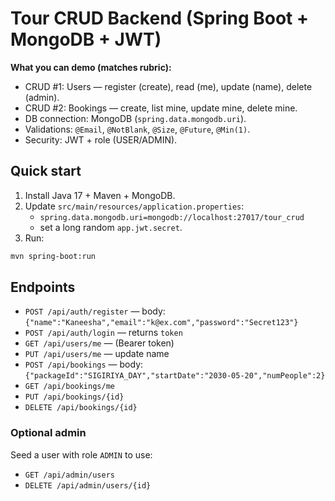 # Tour CRUD Backend (Spring Boot + MongoDB + JWT)

**What you can demo (matches rubric):**
- CRUD #1: Users — register (create), read (me), update (name), delete (admin).
- CRUD #2: Bookings — create, list mine, update mine, delete mine.
- DB connection: MongoDB (`spring.data.mongodb.uri`).
- Validations: `@Email`, `@NotBlank`, `@Size`, `@Future`, `@Min(1)`.
- Security: JWT + role (USER/ADMIN).

## Quick start
1. Install Java 17 + Maven + MongoDB.
2. Update `src/main/resources/application.properties`:
   - `spring.data.mongodb.uri=mongodb://localhost:27017/tour_crud`
   - set a long random `app.jwt.secret`.
3. Run:
```bash
mvn spring-boot:run
```

## Endpoints
- `POST /api/auth/register` — body: `{"name":"Kaneesha","email":"k@ex.com","password":"Secret123"}`
- `POST /api/auth/login` — returns `token`
- `GET /api/users/me` — (Bearer token)
- `PUT /api/users/me` — update name
- `POST /api/bookings` — body: `{"packageId":"SIGIRIYA_DAY","startDate":"2030-05-20","numPeople":2}`
- `GET /api/bookings/me`
- `PUT /api/bookings/{id}`
- `DELETE /api/bookings/{id}`

### Optional admin
Seed a user with role `ADMIN` to use:
- `GET /api/admin/users`
- `DELETE /api/admin/users/{id}`
